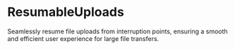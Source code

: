 # ResumableUploads
 Seamlessly resume file uploads from interruption points, ensuring a smooth and efficient user experience for large file transfers.

